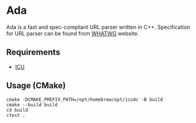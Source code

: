 # Ada

Ada is a fast and spec-compliant URL parser written in C++.
Specification for URL parser can be found from 
[WHATWG](https://url.spec.whatwg.org/#url-parsing) website.

## Requirements

- [ICU](https://icu.unicode.org)

## Usage (CMake)

```
cmake -DCMAKE_PREFIX_PATH=/opt/homebrew/opt/icu4c -B build
cmake --build build
cd build
ctest .
```
